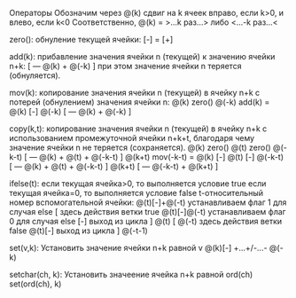 Операторы
Обозначим через @(k) сдвиг на k ячеек вправо, если k>0, и влево, если k<0
 Соответственно, @(k) = >…k раз…> либо <…-k раз…<  

zero(): обнуление текущей ячейки:
    [-]
    =
    [+]

add(k): прибавление значения ячейки n (текущей) к значению ячейки n+k:
    [ — @(k)  + @(-k)  ]
    при этом значение ячейки n теряется (обнуляется).

mov(k): копирование значения ячейки n (текущей) в ячейку n+k с потерей (обнулением) значения ячейки n:
    @(k) zero() @(-k) add(k)
    =
    @(k) [-] @(-k) [ — @(k)  + @(-k)  ] 

copy(k,t): копирование значения ячейки n (текущей) в ячейку n+k c использованием промежуточной ячейки n+k+t, благодаря чему значение ячейки n не теряется (сохраняется).
    @(k) zero() @(t) zero() @(-k-t) [ — @(k) + @(t) + @(-k-t) ] @(k+t) mov(-k-t)
    =
    @(k) [-] @(t) [-] @(-k-t) [ — @(k) + @(t) + @(-k-t) ] @(k+t) [ — @(-k-t) + @(k+t) ]

ifelse(t): если текущая ячейка>0, то выполняется условие true если текущая ячейка=0, то выполняется условие false t-относительный номер вспомогательной ячейки:
    @(t)[-]+@(-t) устанавливаем флаг 1 для случая else
    [
        здесь действия ветки true
        @(t)[-]@(-t) устанавливаем флаг 0 для случая else
        [-] выход из цикла
    ]
    @(t)
    [
        @(-t)
        здесь действия ветки false
        @(t)[-] выход из цикла
    ]
    @(-t-1)

set(v,k): Установить значение ячейки n+k равной v
    @(k)[-] +...+/-...- @(-k)

setchar(ch, k): Установить значеение ячейка n+k равной ord(ch)
    set(ord(ch), k)